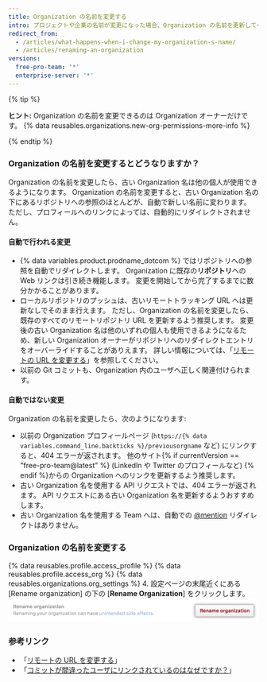 ```yaml
---
title: Organization の名前を変更する
intro: プロジェクトや企業の名前が変更になった場合、Organization の名前を更新して一致させることができます。
redirect_from:
  - /articles/what-happens-when-i-change-my-organization-s-name/
  - /articles/renaming-an-organization
versions:
  free-pro-team: '*'
  enterprise-server: '*'
---
```


{% tip %}

**ヒント:** Organization の名前を変更できるのは Organization オーナーだけです。 {% data reusables.organizations.new-org-permissions-more-info %}

{% endtip %}

### Organization の名前を変更するとどうなりますか？

Organization の名前を変更したら、古い Organization 名は他の個人が使用できるようになります。 Organization の名前を変更すると、古い Organization 名の下にあるリポジトリへの参照のほとんどが、自動で新しい名前に変わります。 ただし、プロフィールへのリンクによっては、自動的にリダイレクトされません。

#### 自動で行われる変更

- {% data variables.product.prodname_dotcom %} ではリポジトリへの参照を自動でリダイレクトします。  Organization に既存の**リポジトリ**への Web リンクは引き続き機能します。 変更を開始してから完了するまでに数分かかることがあります。
- ローカルリポジトリのプッシュは、古いリモートトラッキング URL へは更新なしでそのまま行えます。 ただし、Organization の名前を変更したら、既存のすべてのリモートリポジトリ URL を更新するよう推奨します。 変更後の古い Organization 名は他のいずれの個人も使用できるようになるため、新しい Organization オーナーがリポジトリへのリダイレクトエントリをオーバーライドすることがありえます。 詳しい情報については、「[リモートの URL を変更する](/articles/changing-a-remote-s-url)」を参照してください。
- 以前の Git コミットも、Organization 内のユーザへ正しく関連付けられます。

#### 自動ではない変更

Organization の名前を変更したら、次のようになります:
- 以前の Organization プロフィールページ (`https://{% data variables.command_line.backticks %}/previousorgname` など) にリンクすると、404 エラーが返されます。 他のサイト{% if currentVersion == "free-pro-team@latest" %} (LinkedIn や Twitter のプロフィールなど) {% endif %}からの Organization へのリンクを更新するよう推奨します。
- 古い Organization 名を使用する API リクエストでは、404 エラーが返されます。 API リクエストにある古い Organization 名を更新するようおすすめします。
- 古い Organization 名を使用する Team へは、自動での [@mention](/articles/basic-writing-and-formatting-syntax/#mentioning-people-and-teams) リダイレクトはありません。

### Organization の名前を変更する

{% data reusables.profile.access_profile %}
{% data reusables.profile.access_org %}
{% data reusables.organizations.org_settings %}
4. 設定ページの末尾近くにある [Rename organization] の下の [**Rename Organization**] をクリックします。 ![[Rename organization] ボタン](/assets/images/help/settings/settings-rename-organization.png)

### 参考リンク

* 「[リモートの URL を変更する](/articles/changing-a-remote-s-url)」
* 「[コミットが間違ったユーザにリンクされているのはなぜですか？](/articles/why-are-my-commits-linked-to-the-wrong-user)」
